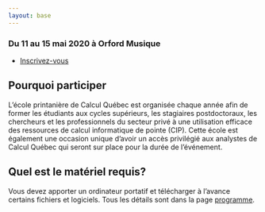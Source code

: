 ```yaml
---
layout: base
---
```


<section class="special box">
    <p><h3>Du 11 au 15 mai 2020 à Orford Musique</h3>
        <ul class="actions stacked">
            <li><a href="inscription" class="button">Inscrivez-vous</a></li>
        </ul>
    </p>
</section>

## Pourquoi participer
L’école printanière de Calcul Québec est organisée chaque année afin de former les étudiants aux cycles supérieurs, les stagiaires postdoctoraux, les chercheurs et les professionnels du secteur privé à une utilisation efficace des ressources de calcul informatique de pointe (CIP). Cette école est également une occasion unique d’avoir un accès privilégié aux analystes de Calcul Québec qui seront sur place pour la durée de l’événement.


## Quel est le matériel requis?
Vous devez apporter un ordinateur portatif et télécharger à l’avance certains fichiers et logiciels. Tous les détails sont dans la page [programme](programme).
